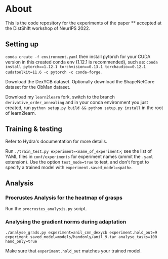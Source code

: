# About

This is the code repository for the experiments of the paper ** accepted at the DistShift workshop
of NeurIPS 2022.

## Setting up

`conda create -f environment.yaml` then install pytorch for your CUDA version in this created conda
env (1.12.1 is recommended), such as: `conda install pytorch==1.12.1 torchvision==0.13.1 torchaudio==0.12.1 cudatoolkit=11.6 -c pytorch -c conda-forge`.

Download the DexYCB dataset. Optionally download the ShapeNetCore dataset for the ObMan dataset.

Download my `learn2learn` fork, switch to the branch `derivative_order_annealing` and in your conda
environment you just created, run `python setup.py build && python setup.py install`  in the root of learn2learn.


## Training & testing

Refer to Hydra's documentation for more details.

Run `./train_test.py experiment=<name_of_experiment>`; see the list of YAML files in
`conf/experiments` for experiment names (ommit the `.yaml` extension).
Use the option `test_mode=true` to test, and don't forget to specify a trained model with
`experiment.saved_model=<path>`.

## Analysis
### Procrustes Analysis for the heatmap of grasps

Run the `procrustes_analysis.py` script.

### Analysing the gradient norms during adaptation

```
./analyse_grads.py experiment=anil_cnn_dexycb experiment.hold_out=9 experiment.saved_model=models/handonly/anil_9.tar analyse_tasks=100 hand_only=true
```
Make sure that `experiment.hold_out` matches your trained model.

